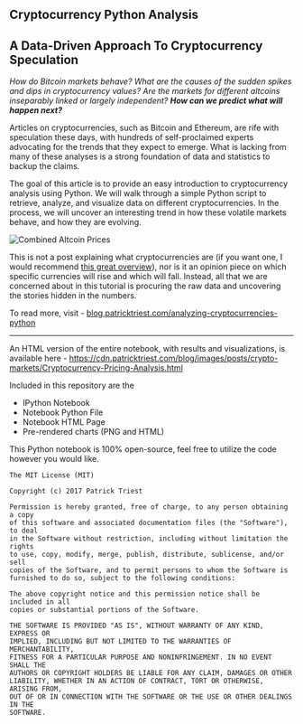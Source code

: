 ## Cryptocurrency Python Analysis

## A Data-Driven Approach To Cryptocurrency Speculation

*How do Bitcoin markets behave? What are the causes of the sudden spikes and dips in cryptocurrency values?  Are the markets for different altcoins inseparably linked or largely independent?  **How can we predict what will happen next?***

Articles on cryptocurrencies, such as Bitcoin and Ethereum, are rife with speculation these days, with hundreds of self-proclaimed experts advocating for the trends that they expect to emerge.  What is lacking from many of these analyses is a strong foundation of data and statistics to backup the claims.

The goal of this article is to provide an easy introduction to cryptocurrency analysis using Python.  We will walk through a simple Python script to retrieve, analyze, and visualize data on different cryptocurrencies.  In the process, we will uncover an interesting trend in how these volatile markets behave, and how they are evolving.

<img id="altcoin_prices_combined_0" src="https://cdn.patricktriest.com/blog/images/posts/crypto-markets/plot-images/altcoin_prices_combined.png" alt="Combined Altcoin Prices">

This is not a post explaining what cryptocurrencies are (if you want one, I would recommend <a href="https://medium.com/tradecraft-traction/blockchain-for-the-rest-of-us-c3fc5e42254f" target="_blank" rel="noopener">this great overview</a>), nor is it an opinion piece on which specific currencies will rise and which will fall.  Instead, all that we are concerned about in this tutorial is procuring the raw data and uncovering the stories hidden in the numbers.

To read more, visit -
[blog.patricktriest.com/analyzing-cryptocurrencies-python](https://blog.patricktriest.com/analyzing-cryptocurrencies-python/)

___

An HTML version of the entire notebook, with results and visualizations, is available here -
https://cdn.patricktriest.com/blog/images/posts/crypto-markets/Cryptocurrency-Pricing-Analysis.html

Included in this repository are the
- IPython Notebook
- Notebook Python File
- Notebook HTML Page
- Pre-rendered charts (PNG and HTML)

This Python notebook is 100% open-source, feel free to utilize the code however you would like.
```
The MIT License (MIT)

Copyright (c) 2017 Patrick Triest

Permission is hereby granted, free of charge, to any person obtaining a copy
of this software and associated documentation files (the "Software"), to deal
in the Software without restriction, including without limitation the rights
to use, copy, modify, merge, publish, distribute, sublicense, and/or sell
copies of the Software, and to permit persons to whom the Software is
furnished to do so, subject to the following conditions:

The above copyright notice and this permission notice shall be included in all
copies or substantial portions of the Software.

THE SOFTWARE IS PROVIDED "AS IS", WITHOUT WARRANTY OF ANY KIND, EXPRESS OR
IMPLIED, INCLUDING BUT NOT LIMITED TO THE WARRANTIES OF MERCHANTABILITY,
FITNESS FOR A PARTICULAR PURPOSE AND NONINFRINGEMENT. IN NO EVENT SHALL THE
AUTHORS OR COPYRIGHT HOLDERS BE LIABLE FOR ANY CLAIM, DAMAGES OR OTHER
LIABILITY, WHETHER IN AN ACTION OF CONTRACT, TORT OR OTHERWISE, ARISING FROM,
OUT OF OR IN CONNECTION WITH THE SOFTWARE OR THE USE OR OTHER DEALINGS IN THE
SOFTWARE.
```
